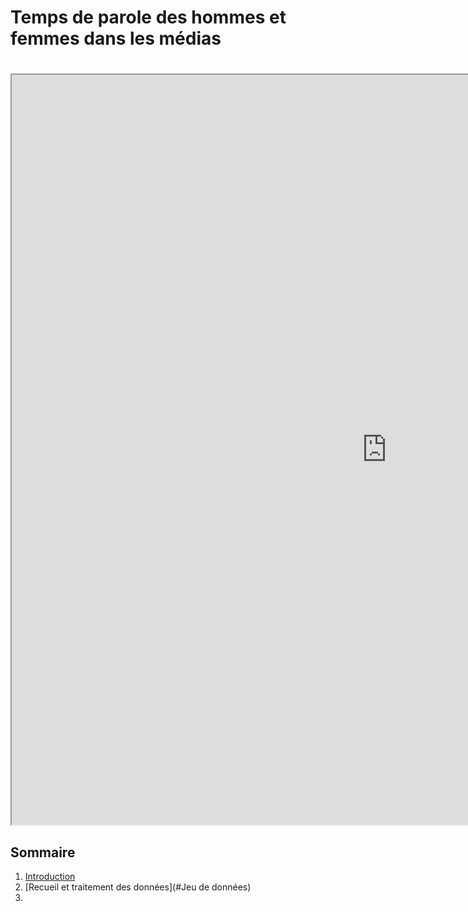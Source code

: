 # Temps de parole des hommes et femmes dans les médias

# <iframe frameborder="20" width="1200" height="1200" src="https://encrypted-tbn0.gstatic.com/images?q=tbn:ANd9GcSzCuyfsU9CLq9Z-nQDUYL4h3Jd6zjTH9ZLqQ&usqp=CAU"></iframe>
## Sommaire 
1. [Introduction](#introduction)
2. [Recueil et traitement des données](#Jeu de données)
3. 
